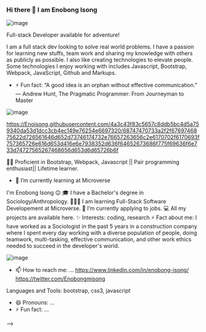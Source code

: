  
### Hi there 👋 I am Enobong Isong
 
![image](https://user-images.githubusercontent.com/110339348/231043446-5b6ec4d8-e315-4009-9ac2-71dc0f6ad062.png)


 Full-stack Developer available for adventure!
 
I am a full stack dev looking to solve real world problems. I have a passion for learning new stuffs, team work and sharing my knowledge with others as publicly as possible. I also like creating technologies to elevate people. Some technologies I enjoy working with includes Javascript, Bootstrap, Webpack, JavaScript, Github and Markups.
 
 - ⚡ Fun fact: “A good idea is an orphan without effective communication.”
       ― Andrew Hunt, The Pragmatic Programmer: From Journeyman to Master
 
 ![image](https://Enoisong-images.githubusercontent.com/110339348/231045599-a3754f29-6d21-4381-8e5d-dcaa369894df.png)

 https://Enoisong.githubusercontent.com/4a3c43f83c5657c8ddb5bc4d5a759340da53d1dcc3cb4ec149e76254e6697320/68747470733a2f2f6769746875622d726561646d652d73746174732e76657263656c2e6170702f6170693f757365726e616d653d416e6e7938352d636f64652673686f775f69636f6e733d74727565267468656d653d6d65726b6f
  
 



 
 👨‍💻  Proficient in Bootstrap, Webpack, Javascript || Pair programming enthusiast|| Lifetime learner.  

 
- 🌱 I’m currently learning at Microverse

I'm Enobong Isong 😉
🎓 I have a Bachelor's degree in Sociology/Anthropology.
👨🏻‍💻 I am learning Full-Stack Software Developement at Microverse.
🌱 I’m currently applying to jobs.
💻 All my projects are available here.
✨ Interests: coding, research
⚡ Fact about me:  I have worked as a Sociologist in the past 5 years in a construction company where I spent every day working with a diverse population of people, doing teamwork,  multi-tasking, effective communication, and other work ethics needed to succeed in the developer's world. 

![image](https://user-images.githubusercontent.com/110339348/231042935-5172d9c0-80e8-4ba9-9c38-660ad632c9e6.png)

 
- 📫 How to reach me: ...
https://www.linkedin.com/in/enobong-isong/ https://twitter.com/Enobongmisong

Languages and Tools:
bootstrap, css3, javascript

- 😄 Pronouns: ...
- ⚡ Fun fact: ...

-->
